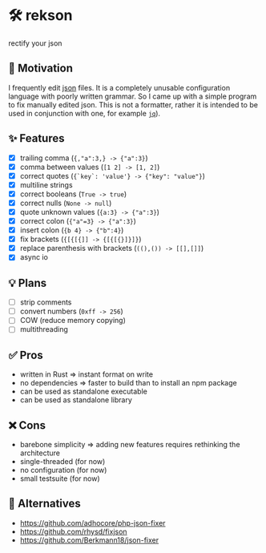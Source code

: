 # 🛠️ rekson
rectify your json

## 🍎 Motivation
I frequently edit [json](https://json.org) files.
It is a completely unusable configuration language with poorly written grammar.
So I came up with a simple program to fix manually edited json.
This is not a formatter, rather it is intended to be used in conjunction with one, for example [`jq`](https://github.com/jqlang/jq)).

## ✨ Features
 - [x] trailing comma (`{,"a":3,} -> {"a":3}`)
 - [x] comma between values (`[1 2] -> [1, 2]`)
 - [x] correct quotes (```{`key`: 'value'} -> {"key": "value"}```)
 - [x] multiline strings
 - [x] correct booleans (`True -> true`)
 - [x] correct nulls (`None -> null`)
 - [x] quote unknown values (`{a:3} -> {"a":3}`)
 - [x] correct colon (`{"a"=3} -> {"a":3}`)
 - [x] insert colon (`{b 4} -> {"b":4}`)
 - [x] fix brackets (`{[{[{]] -> {[{[{}]}]}`)
 - [x] replace parenthesis with brackets (`((),()) -> [[],[]]`)
 - [x] async io

## 💡 Plans
 - [ ] strip comments
 - [ ] convert numbers (`0xff -> 256`)
 - [ ] COW (reduce memory copying)
 - [ ] multithreading

## ✅ Pros
 - written in Rust => instant format on write
 - no dependencies => faster to build than to install an npm package
 - can be used as standalone executable
 - can be used as standalone library

## ❌ Cons
 - barebone simplicity => adding new features requires rethinking the architecture
 - single-threaded (for now)
 - no configuration (for now)
 - small testsuite (for now)

## 👀 Alternatives
  - https://github.com/adhocore/php-json-fixer
  - https://github.com/rhysd/fixjson
  - https://github.com/Berkmann18/json-fixer
